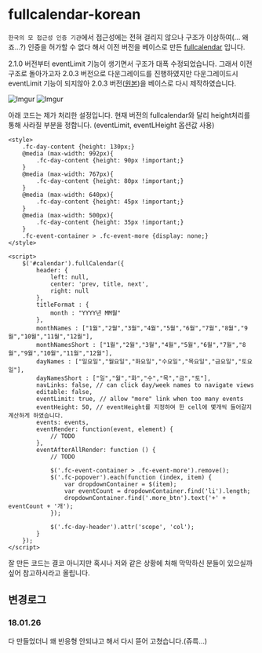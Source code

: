 # fullcalendar-korean

`한국의 모 접근성 인증 기관`에서 접근성에는 전혀 걸리지 않으나 구조가 이상하여(... 왜죠...?) 인증을 허가할 수 없다 해서 이전 버전을 베이스로 만든 [fullcalendar](https://github.com/fullcalendar/fullcalendar) 입니다.

2.1.0 버전부터 eventLimit 기능이 생기면서 구조가 대폭 수정되었습니다.
그래서 이전 구조로 돌아가고자 2.0.3 버전으로 다운그레이드를 진행하였지만
다운그레이드시 eventLimit 기능이 되지않아 2.0.3 버전([원본](https://github.com/cdnjs/cdnjs/blob/master/ajax/libs/fullcalendar/2.0.3/fullcalendar.js))을 베이스로 다시 제작하였습니다.

![Imgur](https://i.imgur.com/Jv52wwl.png)
![Imgur](https://i.imgur.com/hNSqKBe.png)

아래 코드는 제가 처리한 설정입니다.
현재 버전의 fullcalendar와 달리 height처리를 통해 사라질 부분을 정합니다. (eventLimit, eventLHeight 옵션값 사용)

```
<style>
    .fc-day-content {height: 130px;}
    @media (max-width: 992px){
        .fc-day-content {height: 90px !important;}
    }
    @media (max-width: 767px){
        .fc-day-content {height: 80px !important;}
    }
    @media (max-width: 640px){
        .fc-day-content {height: 45px !important;}
    }
    @media (max-width: 500px){
        .fc-day-content {height: 35px !important;}
    }
    .fc-event-container > .fc-event-more {display: none;}
</style>

<script>
    $('#calendar').fullCalendar({
        header: {
            left: null,
            center: 'prev, title, next',
            right: null
        },
        titleFormat : {
            month : "YYYY년 MM월"
        },
        monthNames : ["1월","2월","3월","4월","5월","6월","7월","8월","9월","10월","11월","12월"],
        monthNamesShort : ["1월","2월","3월","4월","5월","6월","7월","8월","9월","10월","11월","12월"],
        dayNames : ["일요일","월요일","화요일","수요일","목요일","금요일","토요일"],
        dayNamesShort : ["일","월","화","수","목","금","토"],
        navLinks: false, // can click day/week names to navigate views
        editable: false,
        eventLimit: true, // allow "more" link when too many events
        eventHeight: 50, // eventHeight를 지정하여 한 cell에 몇개씩 들어갈지 계산하게 하였습니다.
        events: events,
        eventRender: function(event, element) {
            // TODO
        },
        eventAfterAllRender: function () {
            // TODO

            $('.fc-event-container > .fc-event-more').remove();
            $('.fc-popover').each(function (index, item) {
                var dropdownContainer = $(item);
                var eventCount = dropdownContainer.find('li').length;
                dropdownContainer.find('.more_btn').text('+' + eventCount + '개');
            });

            $('.fc-day-header').attr('scope', 'col');
        }
    });
</script>
```

잘 만든 코드는 결코 아니지만 혹시나 저와 같은 상황에 처해 막막하신 분들이 있으실까 싶어 참고하시라고 올립니다. 

## 변경로그

### 18.01.26
다 만들었더니 왜 반응형 안되냐고 해서 다시 뜯어 고쳤습니다.(쥬륵...)